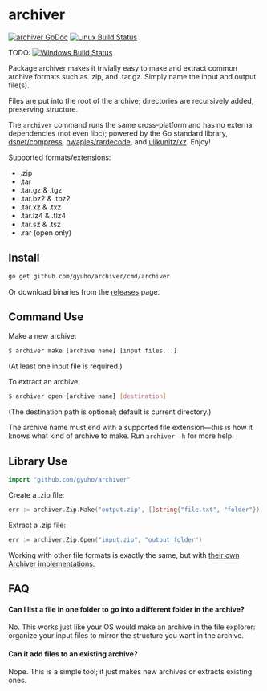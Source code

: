 archiver
========

[![archiver GoDoc](https://img.shields.io/badge/reference-godoc-blue.svg?style=flat-square)](https://godoc.org/github.com/gyuho/archiver)
[![Linux Build Status](https://img.shields.io/travis/gyuho/archiver.svg?style=flat-square&label=linux+build)](https://travis-ci.org/gyuho/archiver)

TODO: [![Windows Build Status](https://img.shields.io/appveyor/ci/mholt/archiver.svg?style=flat-square&label=windows+build)](https://ci.appveyor.com/project/mholt/archiver)

Package archiver makes it trivially easy to make and extract common archive formats such as .zip, and .tar.gz. Simply name the input and output file(s).

Files are put into the root of the archive; directories are recursively added, preserving structure.

The `archiver` command runs the same cross-platform and has no external dependencies (not even libc); powered by the Go standard library, [dsnet/compress](https://github.com/dsnet/compress), [nwaples/rardecode](https://github.com/nwaples/rardecode), and [ulikunitz/xz](https://github.com/ulikunitz/xz). Enjoy!

Supported formats/extensions:

- .zip
- .tar
- .tar.gz & .tgz
- .tar.bz2 & .tbz2
- .tar.xz & .txz
- .tar.lz4 & .tlz4
- .tar.sz & .tsz
- .rar (open only)


## Install

```bash
go get github.com/gyuho/archiver/cmd/archiver
```

Or download binaries from the [releases](https://github.com/gyuho/archiver/releases) page.


## Command Use

Make a new archive:

```bash
$ archiver make [archive name] [input files...]
```

(At least one input file is required.)

To extract an archive:

```bash
$ archiver open [archive name] [destination]
```

(The destination path is optional; default is current directory.)

The archive name must end with a supported file extension&mdash;this is how it knows what kind of archive to make. Run `archiver -h` for more help.


## Library Use

```go
import "github.com/gyuho/archiver"
```

Create a .zip file:

```go
err := archiver.Zip.Make("output.zip", []string{"file.txt", "folder"})
```

Extract a .zip file:

```go
err := archiver.Zip.Open("input.zip", "output_folder")
```

Working with other file formats is exactly the same, but with [their own Archiver implementations](https://godoc.org/github.com/gyuho/archiver#Archiver).



## FAQ

#### Can I list a file in one folder to go into a different folder in the archive?

No. This works just like your OS would make an archive in the file explorer: organize your input files to mirror the structure you want in the archive.


#### Can it add files to an existing archive?

Nope. This is a simple tool; it just makes new archives or extracts existing ones.
